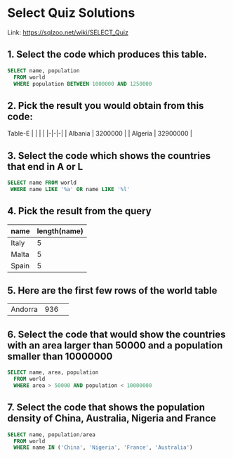# Select Quiz Solutions

Link: https://sqlzoo.net/wiki/SELECT_Quiz



## 1. Select the code which produces this table.

```sql
SELECT name, population
  FROM world
  WHERE population BETWEEN 1000000 AND 1250000
```



## 2. Pick the result you would obtain from this code:

Table-E
| | | |
|-|-|-|
| Albania | 3200000 |
| Algeria | 32900000 |



## 3. Select the code which shows the countries that end in A or L

```sql
SELECT name FROM world
 WHERE name LIKE '%a' OR name LIKE '%l'
```

## 4. Pick the result from the query

|name	| length(name) |
| -- | -- |
|Italy	| 5 |
|Malta	| 5 |
|Spain	| 5 |


## 5. Here are the first few rows of the world table

| | | |
|-|-|-|
| Andorra |936 |

## 6. Select the code that would show the countries with an area larger than 50000 and a population smaller than 10000000

```sql
SELECT name, area, population
  FROM world
  WHERE area > 50000 AND population < 10000000
```

## 7. Select the code that shows the population density of China, Australia, Nigeria and France

```sql
SELECT name, population/area
  FROM world
  WHERE name IN ('China', 'Nigeria', 'France', 'Australia')